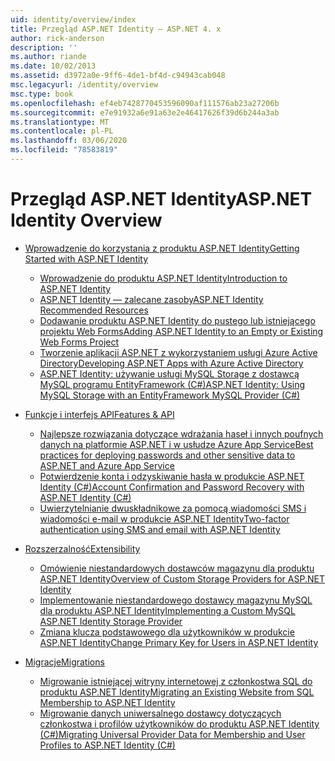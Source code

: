 ```yaml
---
uid: identity/overview/index
title: Przegląd ASP.NET Identity — ASP.NET 4. x
author: rick-anderson
description: ''
ms.author: riande
ms.date: 10/02/2013
ms.assetid: d3972a0e-9ff6-4de1-bf4d-c94943cab048
msc.legacyurl: /identity/overview
msc.type: book
ms.openlocfilehash: ef4eb7428770453596090af111576ab23a27206b
ms.sourcegitcommit: e7e91932a6e91a63e2e46417626f39d6b244a3ab
ms.translationtype: MT
ms.contentlocale: pl-PL
ms.lasthandoff: 03/06/2020
ms.locfileid: "78583819"
---
```

# <a name="aspnet-identity-overview"></a><span data-ttu-id="ae1e8-102">Przegląd ASP.NET Identity</span><span class="sxs-lookup"><span data-stu-id="ae1e8-102">ASP.NET Identity Overview</span></span>

- [<span data-ttu-id="ae1e8-103">Wprowadzenie do korzystania z produktu ASP.NET Identity</span><span class="sxs-lookup"><span data-stu-id="ae1e8-103">Getting Started with ASP.NET Identity</span></span>](getting-started/index.md)

    - [<span data-ttu-id="ae1e8-104">Wprowadzenie do produktu ASP.NET Identity</span><span class="sxs-lookup"><span data-stu-id="ae1e8-104">Introduction to ASP.NET Identity</span></span>](getting-started/introduction-to-aspnet-identity.md)
    - [<span data-ttu-id="ae1e8-105">ASP.NET Identity — zalecane zasoby</span><span class="sxs-lookup"><span data-stu-id="ae1e8-105">ASP.NET Identity Recommended Resources</span></span>](getting-started/aspnet-identity-recommended-resources.md)
    - [<span data-ttu-id="ae1e8-106">Dodawanie produktu ASP.NET Identity do pustego lub istniejącego projektu Web Forms</span><span class="sxs-lookup"><span data-stu-id="ae1e8-106">Adding ASP.NET Identity to an Empty or Existing Web Forms Project</span></span>](getting-started/adding-aspnet-identity-to-an-empty-or-existing-web-forms-project.md)
    - [<span data-ttu-id="ae1e8-107">Tworzenie aplikacji ASP.NET z wykorzystaniem usługi Azure Active Directory</span><span class="sxs-lookup"><span data-stu-id="ae1e8-107">Developing ASP.NET Apps with Azure Active Directory</span></span>](getting-started/developing-aspnet-apps-with-windows-azure-active-directory.md)
    - [<span data-ttu-id="ae1e8-108">ASP.NET Identity: używanie usługi MySQL Storage z dostawcą MySQL programu EntityFramework (C#)</span><span class="sxs-lookup"><span data-stu-id="ae1e8-108">ASP.NET Identity: Using MySQL Storage with an EntityFramework MySQL Provider (C#)</span></span>](getting-started/aspnet-identity-using-mysql-storage-with-an-entityframework-mysql-provider.md)
- [<span data-ttu-id="ae1e8-109">Funkcje i interfejs API</span><span class="sxs-lookup"><span data-stu-id="ae1e8-109">Features & API</span></span>](features-api/index.md)

    - [<span data-ttu-id="ae1e8-110">Najlepsze rozwiązania dotyczące wdrażania haseł i innych poufnych danych na platformie ASP.NET i w usłudze Azure App Service</span><span class="sxs-lookup"><span data-stu-id="ae1e8-110">Best practices for deploying passwords and other sensitive data to ASP.NET and Azure App Service</span></span>](features-api/best-practices-for-deploying-passwords-and-other-sensitive-data-to-aspnet-and-azure.md)
    - [<span data-ttu-id="ae1e8-111">Potwierdzenie konta i odzyskiwanie hasła w produkcie ASP.NET Identity (C#)</span><span class="sxs-lookup"><span data-stu-id="ae1e8-111">Account Confirmation and Password Recovery with ASP.NET Identity (C#)</span></span>](features-api/account-confirmation-and-password-recovery-with-aspnet-identity.md)
    - [<span data-ttu-id="ae1e8-112">Uwierzytelnianie dwuskładnikowe za pomocą wiadomości SMS i wiadomości e-mail w produkcie ASP.NET Identity</span><span class="sxs-lookup"><span data-stu-id="ae1e8-112">Two-factor authentication using SMS and email with ASP.NET Identity</span></span>](features-api/two-factor-authentication-using-sms-and-email-with-aspnet-identity.md)
- [<span data-ttu-id="ae1e8-113">Rozszerzalność</span><span class="sxs-lookup"><span data-stu-id="ae1e8-113">Extensibility</span></span>](extensibility/index.md)

    - [<span data-ttu-id="ae1e8-114">Omówienie niestandardowych dostawców magazynu dla produktu ASP.NET Identity</span><span class="sxs-lookup"><span data-stu-id="ae1e8-114">Overview of Custom Storage Providers for ASP.NET Identity</span></span>](extensibility/overview-of-custom-storage-providers-for-aspnet-identity.md)
    - [<span data-ttu-id="ae1e8-115">Implementowanie niestandardowego dostawcy magazynu MySQL dla produktu ASP.NET Identity</span><span class="sxs-lookup"><span data-stu-id="ae1e8-115">Implementing a Custom MySQL ASP.NET Identity Storage Provider</span></span>](extensibility/implementing-a-custom-mysql-aspnet-identity-storage-provider.md)
    - [<span data-ttu-id="ae1e8-116">Zmiana klucza podstawowego dla użytkowników w produkcie ASP.NET Identity</span><span class="sxs-lookup"><span data-stu-id="ae1e8-116">Change Primary Key for Users in ASP.NET Identity</span></span>](extensibility/change-primary-key-for-users-in-aspnet-identity.md)
- [<span data-ttu-id="ae1e8-117">Migracje</span><span class="sxs-lookup"><span data-stu-id="ae1e8-117">Migrations</span></span>](migrations/index.md)

    - [<span data-ttu-id="ae1e8-118">Migrowanie istniejącej witryny internetowej z członkostwa SQL do produktu ASP.NET Identity</span><span class="sxs-lookup"><span data-stu-id="ae1e8-118">Migrating an Existing Website from SQL Membership to ASP.NET Identity</span></span>](migrations/migrating-an-existing-website-from-sql-membership-to-aspnet-identity.md)
    - [<span data-ttu-id="ae1e8-119">Migrowanie danych uniwersalnego dostawcy dotyczących członkostwa i profilów użytkowników do produktu ASP.NET Identity (C#)</span><span class="sxs-lookup"><span data-stu-id="ae1e8-119">Migrating Universal Provider Data for Membership and User Profiles to ASP.NET Identity (C#)</span></span>](migrations/migrating-universal-provider-data-for-membership-and-user-profiles-to-aspnet-identity.md)

